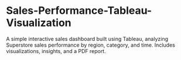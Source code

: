# Sales-Performance-Tableau-Visualization
A simple interactive sales dashboard built using Tableau, analyzing Superstore sales performance by region, category, and time. Includes visualizations, insights, and a PDF report.

